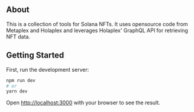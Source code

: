 ## About

This is a collection of tools for Solana NFTs. It uses opensource code from Metaplex and Holaplex and leverages Holaplex' GraphQL API for retrieving NFT data.

## Getting Started

First, run the development server:

```bash
npm run dev
# or
yarn dev
```

Open [http://localhost:3000](http://localhost:3000) with your browser to see the result.
